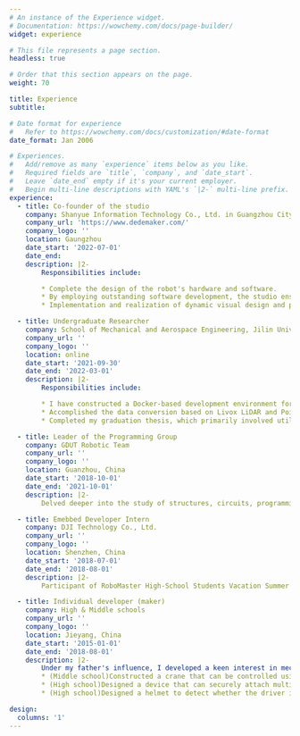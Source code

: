 ```yaml
---
# An instance of the Experience widget.
# Documentation: https://wowchemy.com/docs/page-builder/
widget: experience

# This file represents a page section.
headless: true

# Order that this section appears on the page.
weight: 70

title: Experience
subtitle:

# Date format for experience
#   Refer to https://wowchemy.com/docs/customization/#date-format
date_format: Jan 2006

# Experiences.
#   Add/remove as many `experience` items below as you like.
#   Required fields are `title`, `company`, and `date_start`.
#   Leave `date_end` empty if it's your current employer.
#   Begin multi-line descriptions with YAML's `|2-` multi-line prefix.
experience:
  - title: Co-founder of the studio
    company: Shanyue Information Technology Co., Ltd. in Guangzhou City.
    company_url: 'https://www.dedemaker.com/'
    company_logo: ''
    location: Gaungzhou
    date_start: '2022-07-01'
    date_end:
    description: |2-
        Responsibilities include:

        * Complete the design of the robot's hardware and software.
        * By employing outstanding software development, the studio ensures sufficient market competitiveness while utilizing equivalent hardware for its robots.
        * Implementation and realization of dynamic visual design and perception detection for interactive art projects.

  - title: Undergraduate Researcher
    company: School of Mechanical and Aerospace Engineering, Jilin University (Prof. Xuefei Li)
    company_url: ''
    company_logo: ''
    location: online
    date_start: '2021-09-30'
    date_end: '2022-03-01'
    description: |2-
        Responsibilities include:

        * I have constructed a Docker-based development environment for ROS1/ROS2 and created a Docker image for ROS Bridge, enabling the potential for edge devices (such as Jetson AGX Xavier) to utilize both ROS1 and ROS2 concurrently.
        * Accomplished the data conversion based on Livox LiDAR and PointPillar algorithm (using Livox Dataset), training, and forward inference implementation (with ROS bags collected from real industrial environments in mining areas). This enabled the identification of truck targets within point clouds, laying the foundation for precise recognition of truck dumping poses in the next step.
        * Completed my graduation thesis, which primarily involved utilizing RGB images and CAD models of detected objects in the images to determine the poses of the detected objects relative to the camera coordinate system.

  - title: Leader of the Programming Group
    company: GDUT Robotic Team
    company_url: ''
    company_logo: ''
    location: Guanzhou, China
    date_start: '2018-10-01'
    date_end: '2021-10-01'
    description: |2-
        Delved deeper into the study of structures, circuits, programming, and other related knowledge. As the team leader, I have achieved three national-level awards, four provincial first-class awards, and above, and obtained two national invention patents simultaneously.

  - title: Emebbed Developer Intern
    company: DJI Technology Co., Ltd.
    company_url: ''
    company_logo: ''
    location: Shenzhen, China
    date_start: '2018-07-01'
    date_end: '2018-08-01'
    description: |2-
        Participant of RoboMaster High-School Students Vacation Summer Camp, and focused on the field of embedded development.

  - title: Individual developer (maker)
    company: High & Middle schools
    company_url: ''
    company_logo: ''
    location: Jieyang, China
    date_start: '2015-01-01'
    date_end: '2018-08-01'
    description: |2-
        Under my father's influence, I developed a keen interest in mechanical and electrical design, and my self-taught nature from a young age allowed me to independently complete the following projects:
        * (Middle school)Constructed a crane that can be controlled using a joystick remote. This Arduino-based project earned me a second prize on the Geekfans website.
        * (High school)Designed a device that can securely attach multiple infrared detection probes to the underside of a vehicle. This device is used to detect animals underneath the vehicle, and it wirelessly consolidates the detection signals, transmitting them to an onboard receiving and display device. The project received a third prize in the provincial youth science and technology competition.
        * (High school)Designed a helmet to detect whether the driver is wearing it properly while driving. If the helmet is not worn correctly, it emits an alarm or disables the vehicle's ignition button. This project received a third prize in the provincial youth science and technology competition.

design:
  columns: '1'
---
```

